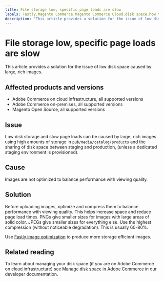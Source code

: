 ```yaml
---
title: File storage low, specific page loads are slow
labels: Fastly,Magento Commerce,Magento Commerce Cloud,disk space,how to,image optimization,page loads slow,storage,Adobe Commerce,cloud infrastructure,on-premises
description: "This article provides a solution for the issue of low disk space caused by large, rich images."
---
```


# File storage low, specific page loads are slow

This article provides a solution for the issue of low disk space caused by large, rich images.

## Affected products and versions

* Adobe Commerce on cloud infrastructure, all supported versions
* Adobe Commerce on-premises, all supported versions
* Magento Open Source, all supported versions

## Issue

Low disk storage and slow page loads can be caused by large, rich images using high amounts of storage in `pub/media/catalog/products` and the sharing of disk space between staging and production, (unless a dedicated staging environment is provisioned).

## Cause

Images are not optimized to balance performance with viewing quality.

## Solution

Before uploading images, optimize and compress them to balance performance with viewing quality. This helps increase space and reduce page load times. PNGs give smaller sizes for images with large areas of solid color. JPEGs give smaller sizes for everything else. Use the highest compression (without noticeable degradation). This is usually 60-80%.

Use [Fastly image optimization](https://devdocs.magento.com/guides/v2.3/cloud/cdn/fastly-image-optimization.html) to produce more storage efficient images.

## Related reading

To learn about managing your disk space (if you are on Adobe Commerce on cloud infrastructure) see [Manage disk space in Adobe Commerce](https://devdocs.magento.com/guides/v2.3/cloud/project/manage-disk-space.html?itm_source=devdocs&itm_medium=search_page&itm_campaign=federated_search&itm_term=manage%20disk%20space) in our developer documentation. 


